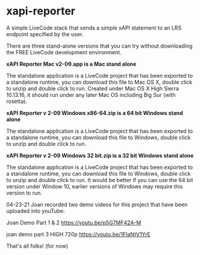# xapi-reporter
A simple LiveCode stack that sends a simple xAPI statement to an LRS endpoint specified by the user.

There are three stand-alone versions that you can try without downloading the FREE LiveCode development environment.

**xAPI Reporter Mac v2-09.app is a Mac stand alone**

The standalone application is a LiveCode project that has been exported to a standalone runtime, you can download this file to Mac OS X, double click to unzip and double click to run. Created under Mac OS X High Sierra 10.13.16, it should run under any later Mac OS including Big Sur (with rosetta).

**xAPI Reporter v 2-09 Windows x86-64.zip is a 64 bit Windows stand alone**

The standalone application is a LiveCode project that has been exported to a standalone runtime, you can download this file to Windows, double click to unzip and double click to run.

**xAPI Reporter v 2-09 Windows 32 bit.zip is a 32 bit Windows stand alone**

The standalone application is a LiveCode project that has been exported to a standalone runtime, you can download this file to Windows, double click to unzip and double click to run. It would be better if you can use the 64 bit version under Window 10, earlier versions of Windows may require this version to run.

04-23-21 Joan recorded two demo videos for this project that have been uploaded into youTube:

Joan Demo Part 1 & 2
https://youtu.be/p5G7MF42A-M

joan demo part 3 HIGH 720p
https://youtu.be/1FIaNtV1YrE

That's all folks! (for now)
